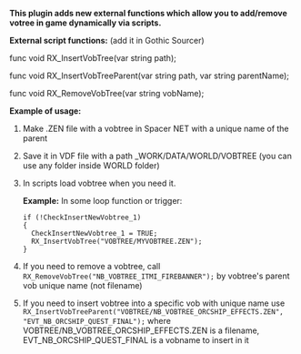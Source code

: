 **This plugin adds new external functions which allow you to add/remove votree in game dynamically via scripts.**


**External script functions:** (add it in Gothic Sourcer)

func void RX_InsertVobTree(var string path);

func void RX_InsertVobTreeParent(var string path, var string parentName);

func void RX_RemoveVobTree(var string vobName);



**Example of usage:**

1. Make .ZEN file with a vobtree in Spacer NET with a unique name of the parent
2. Save it in VDF file with a path _WORK/DATA/WORLD/VOBTREE (you can use any folder inside WORLD folder)
3. In scripts load vobtree when you need it.
   
   **Example:**
   In some loop function or trigger:
   ```
   if (!CheckInsertNewVobtree_1)
   {
     CheckInsertNewVobtree_1 = TRUE;
     RX_InsertVobTree("VOBTREE/MYVOBTREE.ZEN");
   }
   ```
5. If you need to remove a vobtree, call ```RX_RemoveVobTree("NB_VOBTREE_ITMI_FIREBANNER");``` by vobtree's parent vob unique name (not filename)
6. If you need to insert vobtree into a specific vob with unique name use ```RX_InsertVobTreeParent("VOBTREE/NB_VOBTREE_ORCSHIP_EFFECTS.ZEN", "EVT_NB_ORCSHIP_QUEST_FINAL");``` where VOBTREE/NB_VOBTREE_ORCSHIP_EFFECTS.ZEN is a filename, EVT_NB_ORCSHIP_QUEST_FINAL is a vobname to insert in it
   
